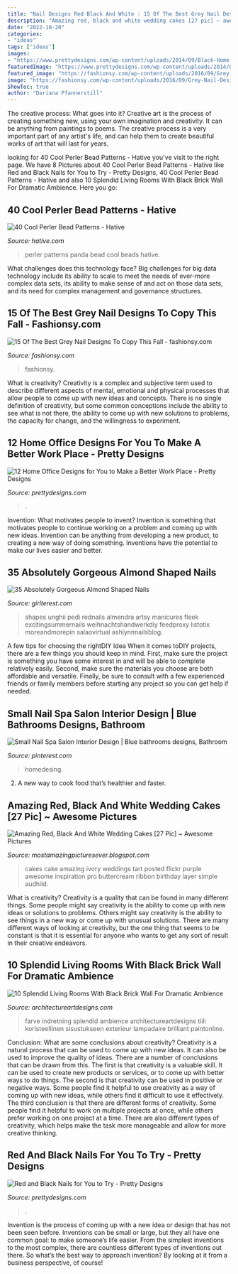 ```yaml
---
title: "Nail Designs Red Black And White : 15 Of The Best Grey Nail Designs To Copy This Fall"
description: "Amazing red, black and white wedding cakes [27 pic] ~ awesome pictures"
date: "2022-10-20"
categories:
- "ideas"
tags: ["ideas"]
images:
- "https://www.prettydesigns.com/wp-content/uploads/2014/09/Black-Home-Office.jpeg"
featuredImage: "https://www.prettydesigns.com/wp-content/uploads/2014/06/Swirl-Nails.jpg"
featured_image: "https://fashionsy.com/wp-content/uploads/2016/09/Grey-Nail-Designs.jpg"
image: "https://fashionsy.com/wp-content/uploads/2016/09/Grey-Nail-Designs.jpg"
ShowToc: true
author: "Dariana Pfannerstill"
---
```



The creative process: What goes into it?
Creative art is the process of creating something new, using your own imagination and creativity. It can be anything from paintings to poems. The creative process is a very important part of any artist's life, and can help them to create beautiful works of art that will last for years.

	

		
looking for 40 Cool Perler Bead Patterns - Hative you've visit to the right page. We have 8 Pictures about 40 Cool Perler Bead Patterns - Hative like Red and Black Nails for You to Try - Pretty Designs, 40 Cool Perler Bead Patterns - Hative and also 10 Splendid Living Rooms With Black Brick Wall For Dramatic Ambience. Here you go:
		
    
## 40 Cool Perler Bead Patterns - Hative

<img loading=lazy src="https://hative.com/wp-content/uploads/2014/04/perler-beads-patterns/26-panda-perler-beads-patterns.png" onerror="this.onerror=null;this.src='https://tse4.mm.bing.net/th?id=OIP.ORPiR3BT4MhYn3JWSBucoQHaIB&amp;pid=15.1';" alt="40 Cool Perler Bead Patterns - Hative">

_Source: hative.com_

>perler patterns panda bead cool beads hative. 

	

What challenges does this technology face?
Big challenges for big data technology include its ability to scale to meet the needs of ever-more complex data sets, its ability to make sense of and act on those data sets, and its need for complex management and governance structures.

    
## 15 Of The Best Grey Nail Designs To Copy This Fall - Fashionsy.com

<img loading=lazy src="https://fashionsy.com/wp-content/uploads/2016/09/Grey-Nail-Designs.jpg" onerror="this.onerror=null;this.src='https://tse4.mm.bing.net/th?id=OIP.wXeplO-zR7KNsWqtd9fQyQHaD3&amp;pid=15.1';" alt="15 Of The Best Grey Nail Designs To Copy This Fall - fashionsy.com">

_Source: fashionsy.com_

>fashionsy. 

	

What is creativity?
Creativity is a complex and subjective term used to describe different aspects of mental, emotional and physical processes that allow people to come up with new ideas and concepts. There is no single definition of creativity, but some common conceptions include the ability to see what is not there, the ability to come up with new solutions to problems, the capacity for change, and the willingness to experiment.

    
## 12 Home Office Designs For You To Make A Better Work Place - Pretty Designs

<img loading=lazy src="https://www.prettydesigns.com/wp-content/uploads/2014/09/Black-Home-Office.jpeg" onerror="this.onerror=null;this.src='https://tse2.mm.bing.net/th?id=OIP.jg_rIZY4ZxxXLBi0fC4LYQHaLH&amp;pid=15.1';" alt="12 Home Office Designs for You to Make a Better Work Place - Pretty Designs">

_Source: prettydesigns.com_

>. 

	

Invention: What motivates people to invent?
Invention is something that motivates people to continue working on a problem and coming up with new ideas. Invention can be anything from developing a new product, to creating a new way of doing something. Inventions have the potential to make our lives easier and better.

    
## 35 Absolutely Gorgeous Almond Shaped Nails

<img loading=lazy src="https://girlterest.com/wp-content/uploads/2017/06/almond8.jpg" onerror="this.onerror=null;this.src='https://tse2.mm.bing.net/th?id=OIP.na3ukpl3r_N20NWUrtsDIAHaNJ&amp;pid=15.1';" alt="35 Absolutely Gorgeous Almond Shaped Nails">

_Source: girlterest.com_

>shapes unghii pedi rednails almendra artsy manicures fleek excitingsummernails weihnachtshandwerkdiy feedproxy listotix moreandmorepin salaovirtual ashlynnnailsblog. 

	

A few tips for choosing the rightDIY Idea
When it comes toDIY projects, there are a few things you should keep in mind. First, make sure the project is something you have some interest in and will be able to complete relatively easily. Second, make sure the materials you choose are both affordable and versatile. Finally, be sure to consult with a few experienced friends or family members before starting any project so you can get help if needed.

    
## Small Nail Spa Salon Interior Design | Blue Bathrooms Designs, Bathroom

<img loading=lazy src="https://i.pinimg.com/736x/6d/93/59/6d9359ea48d72a3bb7024e65243ef774.jpg" onerror="this.onerror=null;this.src='https://tse4.mm.bing.net/th?id=OIP.q3hxxub8NfuaJT3H12I7kAHaLH&amp;pid=15.1';" alt="Small Nail Spa Salon Interior Design | Blue bathrooms designs, Bathroom">

_Source: pinterest.com_

>homedesing. 

	

2. A new way to cook food that’s healthier and faster.

    
## Amazing Red, Black And White Wedding Cakes [27 Pic] ~ Awesome Pictures

<img loading=lazy src="https://2.bp.blogspot.com/-lb8m9bDrvpY/UKvvSsAGGcI/AAAAAAAAAoQ/4WVVQICjfdE/s640/Red,+Black+And+White+Wedding+Cakes+5.jpg" onerror="this.onerror=null;this.src='https://tse2.mm.bing.net/th?id=OIP.ryA2thQ7nY_eNvPfR64qGwHaJ4&amp;pid=15.1';" alt="Amazing Red, Black And White Wedding Cakes [27 Pic] ~ Awesome Pictures">

_Source: mostamazingpicturesever.blogspot.com_

>cakes cake amazing ivory weddings tart posted flickr purple awesome inspiration pro buttercream ribbon birthday layer simple audhild. 

	

What is creativity?
Creativity is a quality that can be found in many different things. Some people might say creativity is the ability to come up with new ideas or solutions to problems. Others might say creativity is the ability to see things in a new way or come up with unusual solutions. There are many different ways of looking at creativity, but the one thing that seems to be constant is that it is essential for anyone who wants to get any sort of result in their creative endeavors.

    
## 10 Splendid Living Rooms With Black Brick Wall For Dramatic Ambience

<img loading=lazy src="https://www.architectureartdesigns.com/wp-content/uploads/2017/05/4-23-768x560.jpg" onerror="this.onerror=null;this.src='https://tse4.mm.bing.net/th?id=OIP.hVMUM0QNYC-F9ECMpXsSpAHaFZ&amp;pid=15.1';" alt="10 Splendid Living Rooms With Black Brick Wall For Dramatic Ambience">

_Source: architectureartdesigns.com_

>farve indretning splendid ambience architectureartdesigns tiili koristeellinen sisustukseen exterieur lampadaire brilliant paintonline. 

	

Conclusion: What are some conclusions about creativity?
Creativity is a natural process that can be used to come up with new ideas. It can also be used to improve the quality of ideas. There are a number of conclusions that can be drawn from this. The first is that creativity is a valuable skill. It can be used to create new products or services, or to come up with better ways to do things. The second is that creativity can be used in positive or negative ways. Some people find it helpful to use creativity as a way of coming up with new ideas, while others find it difficult to use it effectively. The third conclusion is that there are different forms of creativity. Some people find it helpful to work on multiple projects at once, while others prefer working on one project at a time. There are also different types of creativity, which helps make the task more manageable and allow for more creative thinking.

    
## Red And Black Nails For You To Try - Pretty Designs

<img loading=lazy src="https://www.prettydesigns.com/wp-content/uploads/2014/06/Swirl-Nails.jpg" onerror="this.onerror=null;this.src='https://tse1.mm.bing.net/th?id=OIP.c8Z4flkntvah3tL2CG4kEwHaKQ&amp;pid=15.1';" alt="Red and Black Nails for You to Try - Pretty Designs">

_Source: prettydesigns.com_

>. 

	

Invention is the process of coming up with a new idea or design that has not been seen before. Inventions can be small or large, but they all have one common goal: to make someone’s life easier. From the simplest inventions to the most complex, there are countless different types of inventions out there. So what’s the best way to approach invention? By looking at it from a business perspective, of course!

